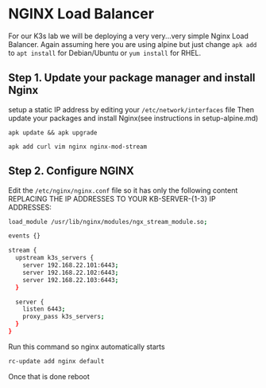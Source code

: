 # NGINX Load Balancer
For our K3s lab we will be deploying a very very...very simple Nginx Load Balancer.
Again assuming here you are using alpine but just change `apk add` to `apt install` for Debian/Ubuntu or `yum install` for RHEL.

## Step 1. Update your package manager and install Nginx
setup a static IP address by editing your `/etc/network/interfaces` file
Then update your packages and install Nginx(see instructions in setup-alpine.md)
```
apk update && apk upgrade
```
```
apk add curl vim nginx nginx-mod-stream
```

## Step 2. Configure NGINX
Edit the `/etc/nginx/nginx.conf` file so it has only the following content REPLACING THE IP ADDRESSES TO YOUR KB-SERVER-{1-3} IP ADDRESSES:
```bash
load_module /usr/lib/nginx/modules/ngx_stream_module.so;

events {}

stream {
  upstream k3s_servers {
    server 192.168.22.101:6443;
    server 192.168.22.102:6443;
    server 192.168.22.103:6443;
  }

  server {
    listen 6443;
    proxy_pass k3s_servers;
  }
}
```
Run this command so nginx automatically starts
```bash
rc-update add nginx default
```
Once that is done reboot

